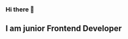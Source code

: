 ### Hi there 👋
## I am junior Frontend Developer
<!--
**muhsin61/muhsin61** is a ✨ _special_ ✨ repository because its `README.md` (this file) appears on your GitHub profile.


#☑ 👨‍💻 Coding
Here are some ideas to get you started:

- 🔭 I’m currently working on ...
- 🌱 I’m currently learning ...
- 👯 I’m looking to collaborate on ...
- 🤔 I’m looking for help with ...
- 💬 Ask me about ...
- 📫 How to reach me: ...
- 😄 Pronouns: ...
- ⚡ Fun fact: ...
-->
